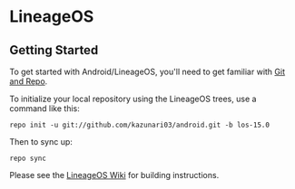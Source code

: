 LineageOS
===========

Getting Started
---------------

To get started with Android/LineageOS, you'll need to get
familiar with [Git and Repo](https://source.android.com/source/using-repo.html).

To initialize your local repository using the LineageOS trees, use a command like this:

    repo init -u git://github.com/kazunari03/android.git -b los-15.0

Then to sync up:

    repo sync

Please see the [LineageOS Wiki](https://wiki.lineageos.org/) for building instructions.
